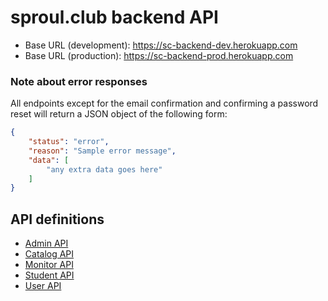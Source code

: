 # sproul.club backend API

* Base URL (development): https://sc-backend-dev.herokuapp.com
* Base URL (production): https://sc-backend-prod.herokuapp.com

### Note about error responses
All endpoints except for the email confirmation and confirming a password reset will return a JSON object of the following form:
```json
{
    "status": "error",
    "reason": "Sample error message",
    "data": [
        "any extra data goes here"
    ]
}
```

## API definitions

* [Admin API](docs/Admin-API.md)
* [Catalog API](docs/Catalog-API.md)
* [Monitor API](docs/Monitor-API.md)
* [Student API](docs/User-API.md)
* [User API](docs/User-API.md)
